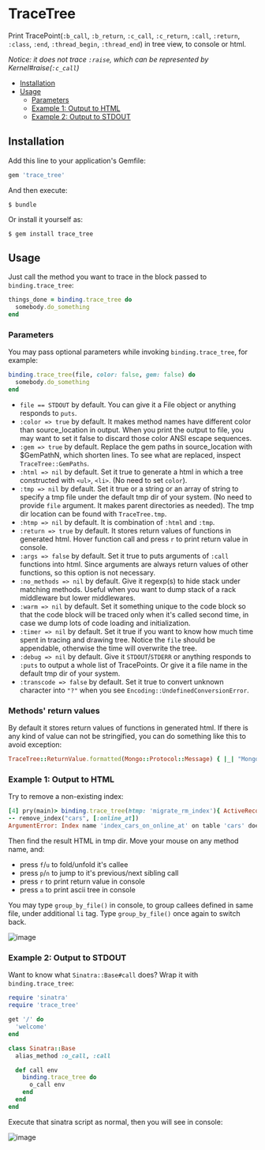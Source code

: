 # TraceTree

Print TracePoint(`:b_call`, `:b_return`, `:c_call`, `:c_return`, `:call`, `:return`, `:class`, `:end`, `:thread_begin`, `:thread_end`) in tree view, to console or html.

*Notice: it does not trace `:raise`, which can be represented by Kernel#raise(`:c_call`)*

- [Installation](#installation)
- [Usage](#usage)
  - [Parameters](#parameters)
  - [Example 1: Output to HTML](#example-1-output-to-html)
  - [Example 2: Output to STDOUT](#example-2-output-to-stdout)

## Installation

Add this line to your application's Gemfile:

```ruby
gem 'trace_tree'
```

And then execute:

    $ bundle

Or install it yourself as:

    $ gem install trace_tree

## Usage

Just call the method you want to trace in the block passed to `binding.trace_tree`:

```ruby
things_done = binding.trace_tree do
  somebody.do_something
end
```

### Parameters

You may pass optional parameters while invoking `binding.trace_tree`, for example:

```ruby
binding.trace_tree(file, color: false, gem: false) do
  somebody.do_something
end
```

* `file == STDOUT` by default. You can give it a File object or anything responds to `puts`.
* `:color => true` by default. It makes method names have different color than source_location in output. When you print the output to file, you may want to set it false to discard those color ANSI escape sequences.
* `:gem => true` by default. Replace the gem paths in source_location with $GemPathN, which shorten lines. To see what are replaced, inspect `TraceTree::GemPaths`.
* `:html => nil` by default. Set it true to generate a html in which a tree constructed with `<ul>`, `<li>`. (No need to set `color`).
* `:tmp => nil` by default. Set it true or a string or an array of string to specify a tmp file under the default tmp dir of your system. (No need to provide `file` argument. It makes parent directories as needed). The tmp dir location can be found with `TraceTree.tmp`.
* `:htmp => nil` by default. It is combination of `:html` and `:tmp`.
* `:return => true` by default. It stores return values of functions in generated html. Hover function call and press `r` to print return value in console.
* `:args => false` by default. Set it true to puts arguments of `:call` functions into html. Since arguments are always return values of other functions, so this option is not necessary.
* `:no_methods => nil` by default. Give it regexp(s) to hide stack under matching methods. Useful when you want to dump stack of a rack middleware but lower middlewares.
* `:warm => nil` by default. Set it something unique to the code block so that the code block will be traced only when it's called second time, in case we dump lots of code loading and initialization.
* `:timer => nil` by default. Set it true if you want to know how much time spent in tracing and drawing tree. Notice the `file` should be appendable, otherwise the time will overwrite the tree.
* `:debug => nil` by default. Give it `STDOUT`/`STDERR` or anything responds to `:puts` to output a whole list of TracePoints. Or give it a file name in the default tmp dir of your system.
* `:transcode => false` by default. Set it true to convert unknown character into `"?"` when you see `Encoding::UndefinedConversionError`.

### Methods' return values

By default it stores return values of functions in generated html. If there is any kind of value can not be stringified, you can do something like this to avoid exception:

```ruby
TraceTree::ReturnValue.formatted(Mongo::Protocol::Message) { |_| "Mongo::Protocol::Message" }
```

### Example 1: Output to HTML

Try to remove a non-existing index:

```ruby
[4] pry(main)> binding.trace_tree(htmp: 'migrate_rm_index'){ ActiveRecord::Migration.new.remove_index "cars", [:online_at] }
-- remove_index("cars", [:online_at])
ArgumentError: Index name 'index_cars_on_online_at' on table 'cars' does not exist
```

Then find the result HTML in tmp dir. Move your mouse on any method name, and:

- press `f`/`u` to fold/unfold it's callee
- press `p`/`n` to jump to it's previous/next sibling call
- press `r` to print return value in console
- press `a` to print ascii tree in console

You may type `group_by_file()` in console, to group callees defined in same file, under additional `li` tag. Type `group_by_file()` once again to switch  back.

![image](https://user-images.githubusercontent.com/6105214/35904349-bf264ae4-0c1d-11e8-8ab4-0c256e4b014a.png)

### Example 2: Output to STDOUT

Want to know what `Sinatra::Base#call` does? Wrap it with `binding.trace_tree`:

```ruby
require 'sinatra'
require 'trace_tree'

get '/' do
  'welcome'
end

class Sinatra::Base
  alias_method :o_call, :call

  def call env
    binding.trace_tree do
      o_call env
    end
  end
end
```

Execute that sinatra script as normal, then you will see in console:

![image](https://user-images.githubusercontent.com/6105214/35924495-2e289024-0c5e-11e8-9942-895eac5791f1.PNG)
